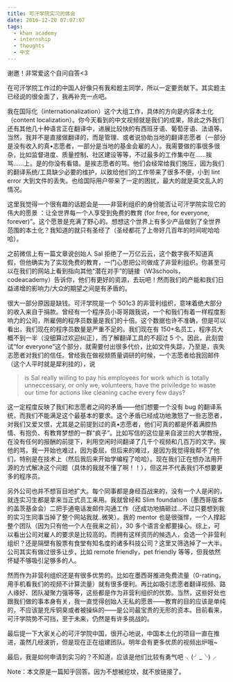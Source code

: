 ```yaml
---
title: 可汗学院实习的体会
date: 2016-12-20 07:07:07
tags:
  - khan academy
  - internship
  - thoughts
  - 中文
---
```


谢邀！非常爱这个自问自答<3

在可汗学院工作过的中国人好像只有我和题主同学，所以一定要贡献下。其实题主已经说的很全面了，我再补充一点吧。

我在国际化（internationalization）这个大组工作，具体的方向是内容本土化（content localization）。你今天看到的中文视频就是我们的成果，除此之外我们还有其他几十种语言正在翻译中，进展比较快的有西班牙语、葡萄牙语、法语等。当然，我并不是直接做翻译的，而是管理、或者说协助当地的翻译志愿者（一部分是没有收入的真•志愿者，一部分是当地的基金会雇的人）。我需要做的事很多很杂，比如监督进度、质量控制、社区建设等等，不过最多的工作集中在……挨骂……上。是的你没有看错。是挨志愿者的骂。他们会经常给我们施压，因为我们的翻译系统/工具缺少必要的维护，以致给他们的工作带来了很多不便，小到 lint error 大到文件的丢失。也给国际用户带来了一定的困扰，最大的就是英文乱入的情况。

这里我觉得一个很有趣的话题会是——非营利组织的身份能否让可汗学院实现它的伟大的愿景 ：让全世界每一个人享受到免费的教育 (for free, for everyone, forever)”。这个愿景是充满了野心的。想想这个世界上有多少产品做到了全世界范围的本土化？我知道的就只有圣经了（圣经都花了上帝好几百年的时间呢哈哈哈）。

之前微信上有一篇文章说创始人 Sal 拒绝了一万亿云云，这个数字我不知道真假，但他确实为了实现免费的教育，一门心思把公司做成了非营利组织。你甚至可以在我们的网站上看到指向其他“潜在对手”的链接（W3schools，codeacademy）告诉你，他们有更好的资源，去玩吧！然而我们的产能和我们日益递增的影响力/大众的期望之间是有矛盾的。

很大一部分原因是缺钱。可汗学院是一个 501c3 的非营利组织，意味着绝大部分的收入来自于捐款。曾经有一个程序员小哥哥跟我说，一个和我们有着一样程度影响力的公司，所雇佣的程序员数量是我们的十倍。这个数据也许不准确，但是可以看出，我们现在的程序员数量是严重不足的。我们现在有 150+名员工，程序员大概不到一半（没细算过欢迎纠正），而了解翻译工具的不超过 5 个。因此，此刻尝试“for everyone”这个部分，就需要付出很多代价，比如文件失踪，乃至是，丧失志愿者对我们的信任。曾经我在做视频质量调研的时候，一个志愿者给我回邮件（这个人平时就是犀利挂的），说

> is Sal really willing to pay his employees for work which is totally unneccessary, or only we, volunteers, have the priviledge to waste our time for actions like cleaning cache every few days?

这一定程度反映了我们和志愿者之间的矛盾——他们想要一个没有 bug 的翻译系统，而我们不能满足这个最基本的要求。这个矛盾已经成功地激怒了一些志愿者，对我们又爱又恨，尤其是之前提到过的真•志愿者，他们可真的都是怀着满腔热情、有抱负、有教育梦想的一群“疯子”。比如写信的这位是来自波兰的大学教授，在没有任何的报酬的前提下，利用空闲时间翻译了几千个视频和几百万的文字。挨他的骂，我一开始也难过，因为委屈，但后来的难过，是因为我觉得我帮不了他们，特别是在技术上（然后我后来开始学编程了哈哈）。现在我们正在想办法用开源的方式解决这个问题（具体的我就不懂了啊！！），但这并不代表我们不想要更多的程序员。

另外公司也并不想盲目地扩大。每个同事都是身经百战来的，没有一个人是闲的，就连实习生都是拿来当正式员工来用。我就曾经和 Slim foundation（墨西哥版本的盖茨基金会）二把手通电话发邮件沟通工作（还成功地搞砸过...不过只要想到我的实习生同事当掉了整个网站我就..微笑）。我的 mentor 也是很强悍，一个人撑起整个团队（因为只有他一个人在我来之前），30 多个语言全都要操心。综上，可以看出公司对雇人的要求是比较高的。而拥有这样资历的候选人，会选一个非营利组织？还是隔壁有股票有食堂有知名度的诸多科技公司？这里又筛选掉了一大半。公司其实有做过很多让步，比如 remote friendly，pet friendly 等等，但我依然怀疑不够吸引足够多的人。

然而作为非营利组织还是有很多优势的。比如在墨西哥推进免费流量（0-rating，用手机看我们的视频不计算流量）就有很多便利。再比如吸引志愿者翻译视频、路人缘好、团队凝聚力强等等，这些都是作为非营利组织的优势。当然，这些好处也跟我们做的事本身有关，我一直觉得创始人无私的愿景——教育的目的应该是单纯的，不应该是充斥铜臭或者被操纵的——是公司最宝贵的无形的资本。目前看来，可汗学院势不可挡，至于未来，仍然是有许多挑战的。

最后提一下大家关心的可汗学院中国，很开心地说，中国本土化的项目一直在推进，虽然几经波折，但是现在正在组建团队。明年会有更多优质的视频出炉哦~

最后，我是如何申请到实习的？不知道，应该是他们比较有勇气吧 ╮(╯_╰)╭

Note：本文原是一篇知乎回答。因为不想被挖坟，就不放链接了。
